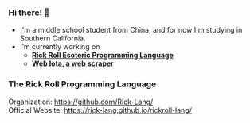 ### Hi there! 👋
- I'm a middle school student from China, and for now I'm studying in Southern California.
- I’m currently working on
  - **[Rick Roll Esoteric Programming Language](https://github.com/Rick-Lang/rickroll-lang)**
  - **[Web Iota, a web scraper](https://github.com/SatinWuker/Web-Iota)**

### The Rick Roll Programming Language
Organization: https://github.com/Rick-Lang/
<br>
Official Website: https://rick-lang.github.io/rickroll-lang/
